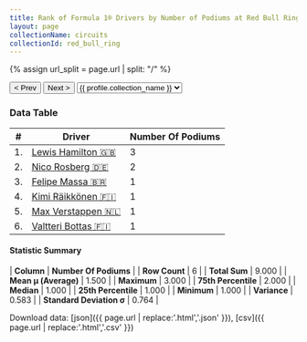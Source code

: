 ```yaml
---
title: Rank of Formula 1® Drivers by Number of Podiums at Red Bull Ring
layout: page
collectionName: circuits
collectionId: red_bull_ring
---
```


{% assign url_split = page.url | split: "/" %}
<div id="collection-navigation">
<button onclick="selector.options[selector.selectedIndex-1].value && (window.location = selector.options[selector.selectedIndex-1].value);">&lt; Prev</button>
<button onclick="selector.options[selector.selectedIndex+1].value && (window.location = selector.options[selector.selectedIndex+1].value);">Next &gt;</button>
<select id="selector" onchange="this.options[this.selectedIndex].value && (window.location = this.options[this.selectedIndex].value);">
  {% for collectionId in site.data[page.collectionName].refs %}
    {% if collectionId == page.collectionId %}
      {% assign selected = "selected" %}
    {% else %}
      {% assign selected = "" %}
    {% endif %}
    {% assign profile = site.data[page.collectionName][collectionId].profile %}
    <option value="/f1/{{ page.collectionName }}/{{ collectionId }}/{{ url_split[4] }}" {{ selected }}>{{ profile.collection_name }}</option>
  {% endfor %}
</select>
</div>

<canvas id="chart" width="400" height="180"></canvas>
<script>
var data = {
  "labels" : [
    "Lewis Hamilton",
    "Nico Rosberg",
    "Felipe Massa",
    "Kimi Räikkönen",
    "Max Verstappen",
    "Valtteri Bottas"
  ],
  "datasets" : [
    {
      "label" : "Number Of Podiums",
      "data" : [
        3,
        2,
        1,
        1,
        1,
        1
      ],
      "borderColor" : [
        "#1D181E",
        "#1D181E",
        "#1D181E",
        "#1D181E",
        "#1D181E",
        "#1D181E"
      ],
      "borderWidth" : 1,
      "backgroundColor" : [
        "#9C8E8D",
        "#9C8E8D",
        "#9C8E8D",
        "#9C8E8D",
        "#9C8E8D",
        "#9C8E8D"
      ]
    }
  ]
};
var options = {
  legend: {
    display: false
  },
  scales: {
    xAxes: [{
      ticks: {
        beginAtZero: true,
        maxRotation: 180,
        display: window.innerWidth > 800
      }
    }],
    yAxes: [{
      ticks: {
        beginAtZero: true
      }
    }]
  },
  onResize: function(chart, size) {
    chart.options.scales.xAxes[0].ticks.display = size.width > 800;
  }
};
var chart = new Chart("chart", {
    data: data,
    type: 'bar',
    options: options
});
</script>



### Data Table

| # | Driver | Number Of Podiums |
|--|--|--|
| 1. | [Lewis Hamilton 🇬🇧](/f1/drivers/hamilton) | 3 |
| 2. | [Nico Rosberg 🇩🇪](/f1/drivers/rosberg) | 2 |
| 3. | [Felipe Massa 🇧🇷](/f1/drivers/massa) | 1 |
| 4. | [Kimi Räikkönen 🇫🇮](/f1/drivers/raikkonen) | 1 |
| 5. | [Max Verstappen 🇳🇱](/f1/drivers/max_verstappen) | 1 |
| 6. | [Valtteri Bottas 🇫🇮](/f1/drivers/bottas) | 1 |

#### Statistic Summary

| **Column** | **Number Of Podiums** |
| **Row Count** | 6 |
| **Total Sum** | 9.000 |
| **Mean μ (Average)** | 1.500 |
| **Maximum** | 3.000 |
| **75th Percentile** | 2.000 |
| **Median** | 1.000 |
| **25th Percentile** | 1.000 |
| **Minimum** | 1.000 |
| **Variance** | 0.583 |
| **Standard Deviation σ** | 0.764 |

Download data: [json]({{ page.url | replace:'.html','.json' }}), [csv]({{ page.url | replace:'.html','.csv' }})
